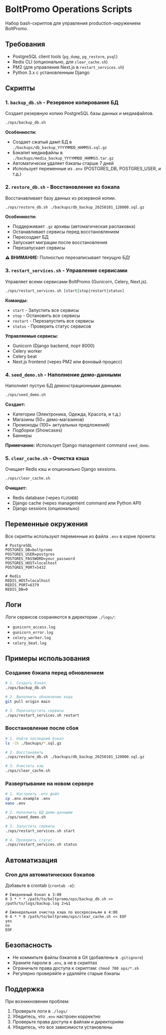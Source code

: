 # BoltPromo Operations Scripts

Набор bash-скриптов для управления production-окружением BoltPromo.

## Требования

- PostgreSQL client tools (`pg_dump`, `pg_restore`, `psql`)
- Redis CLI (опционально, для `clear_cache.sh`)
- PM2 (для управления Next.js в `restart_services.sh`)
- Python 3.x с установленным Django

## Скрипты

### 1. `backup_db.sh` - Резервное копирование БД

Создает резервную копию PostgreSQL базы данных и медиафайлов.

```bash
./ops/backup_db.sh
```

**Особенности:**
- Создает сжатый дамп БД в `./backups/db_backup_YYYYMMDD_HHMMSS.sql.gz`
- Бэкапит медиафайлы в `./backups/media_backup_YYYYMMDD_HHMMSS.tar.gz`
- Автоматически удаляет бэкапы старше 7 дней
- Использует переменные из `.env` (POSTGRES_DB, POSTGRES_USER, и т.д.)

### 2. `restore_db.sh` - Восстановление из бэкапа

Восстанавливает базу данных из резервной копии.

```bash
./ops/restore_db.sh ./backups/db_backup_20250101_120000.sql.gz
```

**Особенности:**
- Поддерживает `.gz` архивы (автоматическая распаковка)
- Останавливает сервисы перед восстановлением
- Пересоздает БД
- Запускает миграции после восстановления
- Перезапускает сервисы

**⚠️ ВНИМАНИЕ:** Полностью перезаписывает текущую БД!

### 3. `restart_services.sh` - Управление сервисами

Управляет всеми сервисами BoltPromo (Gunicorn, Celery, Next.js).

```bash
./ops/restart_services.sh [start|stop|restart|status]
```

**Команды:**
- `start` - Запустить все сервисы
- `stop` - Остановить все сервисы
- `restart` - Перезапустить все сервисы
- `status` - Проверить статус сервисов

**Управляемые сервисы:**
- Gunicorn (Django backend, порт 8000)
- Celery worker
- Celery beat
- Next.js frontend (через PM2 или фоновый процесс)

### 4. `seed_demo.sh` - Наполнение демо-данными

Наполняет пустую БД демонстрационными данными.

```bash
./ops/seed_demo.sh
```

**Создает:**
- Категории (Электроника, Одежда, Красота, и т.д.)
- Магазины (50+ демо-магазинов)
- Промокоды (100+ актуальных предложений)
- Подборки (Showcases)
- Баннеры

**Примечание:** Использует Django management command `seed_demo`.

### 5. `clear_cache.sh` - Очистка кэша

Очищает Redis кэш и опционально Django sessions.

```bash
./ops/clear_cache.sh
```

**Очищает:**
- Redis database (через `FLUSHDB`)
- Django cache (через management command или Python API)
- Django sessions (опционально)

## Переменные окружения

Все скрипты используют переменные из файла `.env` в корне проекта:

```env
# PostgreSQL
POSTGRES_DB=boltpromo
POSTGRES_USER=postgres
POSTGRES_PASSWORD=your_password
POSTGRES_HOST=localhost
POSTGRES_PORT=5432

# Redis
REDIS_HOST=localhost
REDIS_PORT=6379
REDIS_DB=0
```

## Логи

Логи сервисов сохраняются в директории `./logs/`:
- `gunicorn_access.log`
- `gunicorn_error.log`
- `celery_worker.log`
- `celery_beat.log`

## Примеры использования

### Создание бэкапа перед обновлением

```bash
# 1. Создать бэкап
./ops/backup_db.sh

# 2. Выполнить обновление кода
git pull origin main

# 3. Перезапустить сервисы
./ops/restart_services.sh restart
```

### Восстановление после сбоя

```bash
# 1. Найти последний бэкап
ls -lh ./backups/*.sql.gz

# 2. Восстановить
./ops/restore_db.sh ./backups/db_backup_20250101_120000.sql.gz

# 3. Очистить кэш
./ops/clear_cache.sh
```

### Развертывание на новом сервере

```bash
# 1. Настроить .env файл
cp .env.example .env
nano .env

# 2. Наполнить БД демо-данными
./ops/seed_demo.sh

# 3. Запустить сервисы
./ops/restart_services.sh start

# 4. Проверить статус
./ops/restart_services.sh status
```

## Автоматизация

### Cron для автоматических бэкапов

Добавьте в crontab (`crontab -e`):

```cron
# Ежедневный бэкап в 3:00
0 3 * * * /path/to/boltpromo/ops/backup_db.sh >> /path/to/logs/backup.log 2>&1

# Еженедельная очистка кэша по воскресеньям в 4:00
0 4 * * 0 /path/to/boltpromo/ops/clear_cache.sh << EOF
yes
no
EOF
```

## Безопасность

- Не коммитьте файлы бэкапов в Git (добавлены в `.gitignore`)
- Храните пароли в `.env`, а не в скриптах
- Ограничьте права доступа к скриптам: `chmod 700 ops/*.sh`
- Регулярно проверяйте и удаляйте старые бэкапы

## Поддержка

При возникновении проблем:
1. Проверьте логи в `./logs/`
2. Убедитесь, что `.env` настроен корректно
3. Проверьте права доступа к файлам и директориям
4. Убедитесь, что все зависимости установлены
